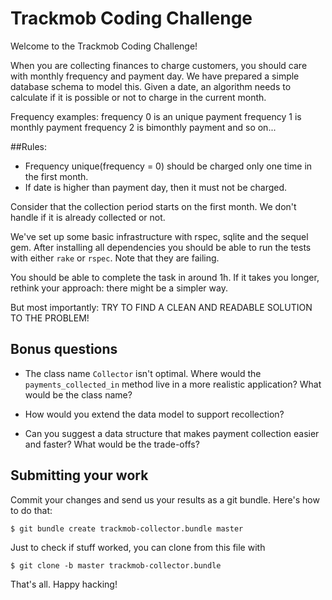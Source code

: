 # Trackmob Coding Challenge

Welcome to the Trackmob Coding Challenge!

When you are collecting finances to charge customers, you should care
with monthly frequency and payment day. We have prepared a simple 
database schema to model this. Given a date, an algorithm needs to
calculate if it is possible or not to charge in the current month.

Frequency examples:
frequency 0 is an unique payment
frequency 1 is monthly payment
frequency 2 is bimonthly payment
and so on...

##Rules:
- Frequency unique(frequency = 0) should be charged only one time 
in the first month. 
- If date is higher than payment day, then it must not be charged.

Consider that the collection period starts on the first month.
We don't handle if it is already collected or not.

We've set up some basic infrastructure with rspec, sqlite and the
sequel gem. After installing all dependencies you should be able to
run the tests with either `rake` or `rspec`. Note that they are
failing.

You should be able to complete the task in around 1h. If it takes you
longer, rethink your approach: there might be a simpler way.

But most importantly: TRY TO FIND A CLEAN AND READABLE SOLUTION TO THE
PROBLEM!

## Bonus questions

- The class name `Collector` isn't optimal. Where would the
  `payments_collected_in` method live in a more realistic application?
  What would be the class name?

- How would you extend the data model to support recollection?

- Can you suggest a data structure that makes payment collection 
  easier and faster? What would be the trade-offs?

## Submitting your work

Commit your changes and send us your results as a git bundle. Here's
how to do that:

    $ git bundle create trackmob-collector.bundle master

Just to check if stuff worked, you can clone from this file with

    $ git clone -b master trackmob-collector.bundle

That's all. Happy hacking!
